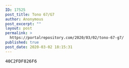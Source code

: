 ```yaml
---
ID: 17525
post_title: Tono 67/G7
author: Anonymous
post_excerpt: ""
layout: post
permalink: >
  https://portalrepository.com/2020/03/02/tono-67-g7/
published: true
post_date: 2020-03-02 18:15:31
---
```

<pre>40C2FDF826F6</pre>